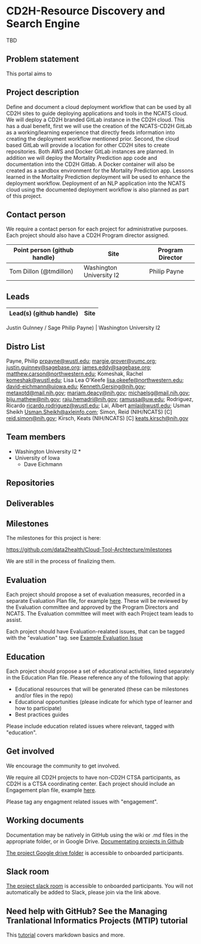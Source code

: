 # CD2H-Resource Discovery and Search Engine

TBD

## Problem statement

This portal aims to  

## Project description
Define and document a cloud deployment workflow that can be used by all CD2H sites to guide deploying applications and tools in the NCATS cloud. 
We will deploy a CD2H branded GitLab instance in the CD2H cloud.  This has a dual benefit, first we will use the creation of the NCATS-CD2H GitLab as a working/learning experience that directly feeds information into creating the deployment workflow mentioned prior.   Second, the cloud based GitLab will provide a location for other CD2H sites to create repositories.    Both AWS and Docker GitLab instances are planned.
In addition we will deploy the Mortality Prediction app code and documentation into the CD2H Gitlab. A Docker container will also be created as a sandbox environment for the Mortality Prediction app. Lessons learned in the Mortality Prediction deployment will be used to enhance the deployment workflow. 
Deployment of an NLP application into the NCATS cloud using the documented deployment workflow is also planned as part of this project. 

 

## Contact person

We require a contact person for each project for administrative purposes. Each project should also have a CD2H Program director assigned.

Point person (github handle) | Site | Program Director
----------|--------------|---------------
Tom Dillon (@tmdillon) | Washington University I2 | Philip Payne

## Leads 

Lead(s) (github handle) | Site
----------|--------------|
Justin Gulnney / Sage
Philip Payne) | Washington University I2

## Distro List
Payne, Philip <prpayne@wustl.edu>;
margie.grover@vumc.org; 
justin.guinney@sagebase.org; 
james.eddy@sagebase.org; 
matthew.carson@northwestern.edu; 
Komeshak, Rachel <komeshak@wustl.edu>; 
Lisa Lea O'Keefe <lisa.okeefe@northwestern.edu>; 
david-eichmann@uiowa.edu; 
Kenneth.Gersing@nih.gov; 
metaxotd@mail.nih.gov; 
mariam.deacy@nih.gov; 
michaelsg@mail.nih.gov; 
biju.mathew@nih.gov; 
raju.hemadri@nih.gov; 
ramussa@uw.edu; 
Rodriguez, Ricardo <ricardo.rodriguez@wustl.edu>; 
Lai, Albert <amlai@wustl.edu>; 
Usman Sheikh <Usman.Sheikh@axleinfo.com>; 
Simon, Reid (NIH/NCATS) [C] <reid.simon@nih.gov>; 
Kirsch, Keats (NIH/NCATS) [C] <keats.kirsch@nih.gov>


 


## Team members 

  * Washington University I2
    *    
  * University of Iowa
    * Dave Eichmann
   
  
     


## Repositories

  
## Deliverables



## Milestones

The milestones for this project is here:

https://github.com/data2health/Cloud-Tool-Archtecture/milestones

We are still in the process of finalizing them.

## Evaluation
Each project should propose a set of evaluation measures, recorded in a separate Evaluation Plan file, for example [here](https://github.com/data2health/project-repo-template/blob/master/evaluation.md). These will be reviewed by the Evaluation committee and approved by the Program Directors and NCATS. The Evaluation committee will meet with each Project team leads to assist. 

Each project should have Evaluation-realated issues, that can be tagged with the "evaluation" tag. see [Example Evaluation Issue](https://github.com/data2health/project-repo-template/issues/5)

## Education
Each project should propose a set of educational activities, listed separately in the Education Plan file. 
Please reference any of the following that apply: 
- Educational resources that will be generated (these can be milestones and/or files in the repo)
- Educational opportunities (please indicate for which type of learner and how to participate)
- Best practices guides

Please include education related issues where relevant, tagged with "education". 

## Get involved
We encourage the community to get involved. 

We require all CD2H projects to have non-CD2H CTSA participants, as CD2H is a CTSA coordinating center. Each project should include an Engagement plan file, example [here](https://github.com/data2health/project-repo-template/blob/master/engagement.md). 

Please tag any engagment related issues with "engagement".

## Working documents
Documentation may be natively in GitHub using the wiki or .md files in the appropriate folder, or in Google Drive.
[Documentating projects in Github](https://guides.github.com/features/wikis/)

[The project Google drive folder](https://drive.google.com/drive/u/0/folders/1vLp-H32KTNobiZF2cK82At90S6dVJNUf) is accessible to onboarded participants. 

## Slack room
[The project slack room](https://cd2h.slack.com/messages/CEY05KLPM/) is accessible to onboarded participants. You will not automatically be added to Slack, please join via the link above.

## Need help with GitHub? See the Managing Tranlational Informatics Projects (MTIP) tutorial

This [tutorial](https://data2health.github.io/mtip-tutorial/lessons/Lesson5.html) covers markdown basics and more.
